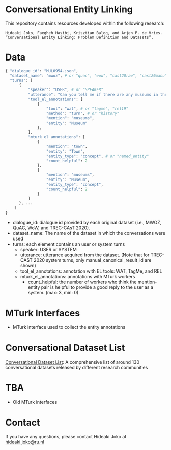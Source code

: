 Conversational Entity Linking
============

This repository contains resources developed within the following research:

```
Hideaki Joko, Faegheh Hasibi, Krisztian Balog, and Arjen P. de Vries. “Conversational Entity Linking: Problem Definition and Datasets”.
```

# Data
```py
{ "dialogue_id": "MUL0954.json",
  "dataset_name": "mwoz", # or "quac", "wow", "cast20raw", "cast20manu"
  "turns": [
      {
          "speaker": "USER", # or "SPEAKER"
          "utterance": "Can you tell me if there are any museums in the west part of town?",
          "tool_el_annotations": [
              {
                  "tool": "wat", # or "tagme", "rel19"
                  "method": "turn", # or "history"
                  "mention": "museums",
                  "entity": "Museum"
              },
          ],
          "mturk_el_annotations": [
              {
                  "mention": "town",
                  "entity": "Town",
                  "entity_type": "concept", # or "named_entity"
                  "count_helpful": 2
              },
              {
                  "mention": "museums",
                  "entity": "Museum",
                  "entity_type": "concept",
                  "count_helpful": 2
              }
          ]
      }, ...
    ]
}
```

- dialogue_id: dialogue id provided by each original dataset (i.e., MWOZ, QuAC, WoW, and TREC-CAsT 2020). 
- dataset_name: The name of the dataset in which the conversations were used
- turns: each element contains an user or system turns
  - speaker: USER or SYSTEM
  - utterance: utterance acquired from the dataset. (Note that for TREC-CAST 2020 system turns, only manual_canonical_result_id are shown)
  - tool_el_annotations: annotation with EL tools: WAT, TagMe, and REL
  - mturk_el_annotations: annotations with MTurk workers
    - count_helpful: the number of workers who think the mention-entity pair is helpful to provide a good reply to the user as a system. (max: 3, min: 0)

# MTurk Interfaces

- MTurk interface used to collect the entity annotations

# Conversational Dataset List

[Conversational Dataset List](https://docs.google.com/spreadsheets/d/1N5_5gBKlGR-OrigRNct4jQ6iEqSycyqcoN61JpsHFDQ/edit?usp=sharing): A comprehensive list of around 130 conversational datasets released by different research communities

# TBA
- Old MTurk interfaces

# Contact

If you have any questions, please contact Hideaki Joko at hideaki.joko@ru.nl